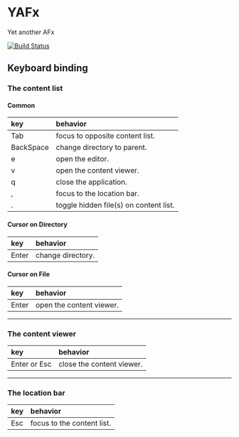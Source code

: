 # YAFx
Yet another AFx

[![Build Status](https://travis-ci.com/temmings/YAFx.svg?token=hz3MgvbSyMTGU12ucucd&branch=master)](https://travis-ci.com/temmings/YAFx)

## Keyboard binding

### The content list

#### Common

| key  | behavior |
|:-----|:---------|
| Tab | focus to opposite content list. |
| BackSpace | change directory to parent. |
| e | open the editor. |
| v | open the content viewer. |
| q | close the application. |
| , | focus to the location bar. |
| . | toggle hidden file(s) on content list. |

#### Cursor on Directory

| key  | behavior |
|:-----|:---------|
| Enter | change directory. |

#### Cursor on File

| key  | behavior |
|:-----|:---------|
| Enter | open the content viewer. |

---

### The content viewer

| key  | behavior |
|:-----|:---------|
| Enter or Esc | close the content viewer. |

---

### The location bar

| key  | behavior |
|:-----|:---------|
| Esc  | focus to the content list. |
